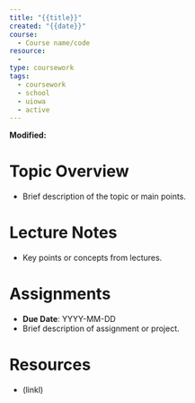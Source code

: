 ```yaml
---
title: "{{title}}"
created: "{{date}}"
course:
  - Course name/code
resource:
  - 
type: coursework
tags:
  - coursework
  - school
  - uiowa
  - active
---
```

**Modified:**

# Topic Overview
- Brief description of the topic or main points.

# Lecture Notes
- Key points or concepts from lectures.

# Assignments
- **Due Date**: YYYY-MM-DD
- Brief description of assignment or project.

# Resources
- (linkl)
